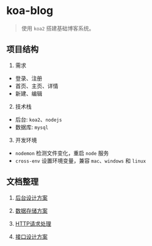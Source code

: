 # koa-blog

> 使用 `koa2` 搭建基础博客系统。

## 项目结构

1. 需求

- 登录、注册
- 首页、主页、详情
- 新建、编辑

2. 技术栈

- 后台: `koa2`、`nodejs`
- 数据库: `mysql`

3. 开发环境

- `nodemon` 检测文件变化，重启 `node` 服务
- `cross-env` 设置环境变量，兼容 `mac`、`windows` 和 `linux`

## 文档整理

1. [后台设计方案](https://github.com/yang657850144/koa-blog/blob/master/TECH-DOC.md)

2. [数据存储方案](https://github.com/yang657850144/koa-blog/blob/master/TECH-DOC.md)

3. [HTTP请求处理](https://github.com/yang657850144/koa-blog/blob/master/TECH-DOC.md)

4. [接口设计方案](https://github.com/yang657850144/koa-blog/blob/master/TECH-DOC.md)